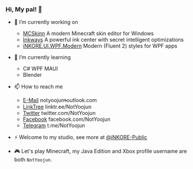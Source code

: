 ### Hi, My pal! 👋

- 🔭 I’m currently working on
  - [MCSkinn](https://github.com/iNKORE-Public/MCSkinn) A modern Minecraft skin editor for Windows
  - [Inkways](https://inkore.net/en-us/products/inkways/) A powerful ink center with secret intelligent optimizations
  - [iNKORE.UI.WPF.Modern](https://github.com/iNKORE-Public/UI.WPF.Modern) Modern (Fluent 2) styles for WPF apps


- 🌱 I’m currently learning
  - C# WPF MAUI
  - Blender

- 📫 How to reach me
  - [E-Mail](mailto:notyoojun@outlook.com) notyoojun🌀outlook.com
  - [LinkTree](https://www.linktr.ee/NotYoojun) linktr.ee/NotYoojun
  - [Twitter](https://www.twitter.com/NotYoojun) twitter.com/NotYoojun
  - [Facebook](https://www.facebook.com/NotYoojun) facebook.com/NotYoojun
  - [Telegram](http://t.me/NotYoojun) t.me/NotYoojun

  
- ⚡ Welcome to my studio, see more at [@iNKORE-Public](https://github.com/iNKORE-Public)

- 🎮 Let's play Minecraft, my Java Edition and Xbox profile username are both `NotYoojun`.
